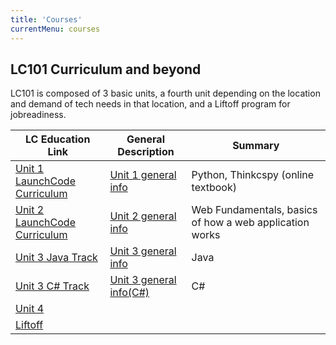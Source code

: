```yaml
---
title: 'Courses'
currentMenu: courses
---
```


## LC101 Curriculum and beyond

LC101 is composed of 3 basic units, a fourth unit depending on the location and demand of tech needs in that location, and a Liftoff program for jobreadiness.

 LC Education Link| General Description | Summary
|----|------------|-------------|
[Unit 1 LaunchCode Curriculum](https://runestone.launchcode.org/runestone/static/thinkcspy/index.html) | [Unit 1 general info](../unit1/) | Python, Thinkcspy (online textbook)
[Unit 2 LaunchCode Curriculum](http://education.launchcode.org/web-fundamentals/about/)|[Unit 2 general info](../unit2) | Web Fundamentals, basics of how a web application works
[Unit 3 Java Track](http://education.launchcode.org/skills-back-end-java/about/) | [Unit 3 general info](../unit3) | Java
[Unit 3 C# Track](http://education.launchcode.org/skills-back-end-csharp/about/) | [Unit 3 general info(C#)](../unit3) | C#
[Unit 4](../unit4) |   |
[Liftoff](../liftoff) |  | 